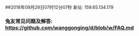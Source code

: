 ##2018年09月28日07时12分07秒 新址: 159.65.134.179
### 兔友常见问题及解答: https://github.com/wanggonging/d/blob/w/FAQ.md
